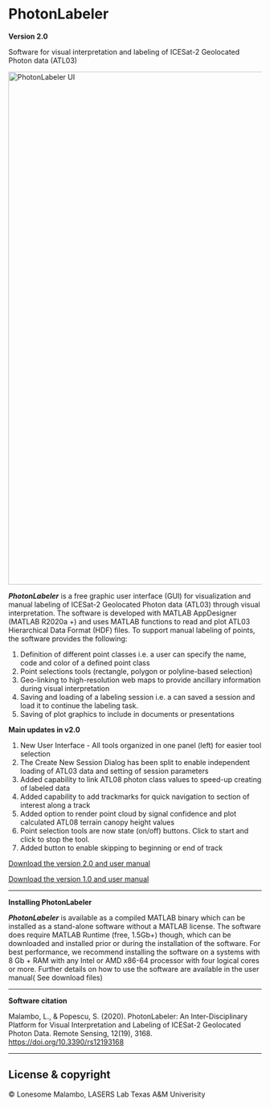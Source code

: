 # PhotonLabeler
**Version 2.0**

Software for visual interpretation and labeling of ICESat-2 Geolocated Photon data (ATL03)

<img width="1020" alt="PhotonLabeler UI" src="https://user-images.githubusercontent.com/57913239/233867360-8e42d7a4-3512-410e-845f-45323d601999.PNG">

**_PhotonLabeler_** is a free graphic user interface (GUI) for visualization and manual labeling of ICESat-2 Geolocated Photon data (ATL03) through visual interpretation. The software is developed with MATLAB AppDesigner (MATLAB R2020a +) and uses MATLAB functions to read and plot ATL03 Hierarchical Data Format (HDF) files. To support manual labeling of points, the software provides the following:
1) Definition of different point classes i.e. a user can specify the name, code and color of a defined point class
2) Point selections tools (rectangle, polygon or polyline-based selection)
3) Geo-linking to high-resolution web maps to provide ancillary information during visual interpretation
4) Saving and loading of a labeling session i.e. a can saved a session and load it to continue the labeling task.
5) Saving of plot graphics to include in documents or presentations

**Main updates in v2.0**

1)	New User Interface - All tools organized in one panel (left) for easier tool selection 
2)  The Create New Session Dialog has been split to enable independent loading of ATL03 data and setting of session parameters  
3)	Added capability to link ATL08 photon class values   to speed-up creating of labeled data
4)	Added capability to add trackmarks for quick navigation to section of interest along a track
5)	Added option to render point cloud by signal confidence and plot calculated ATL08 terrain canopy height values
6)	Point selection tools are now state (on/off) buttons. Click to start and click to stop the tool. 
7)	Added button to enable skipping to beginning or end of track

<a href = https://github.com/Oht0nger/PhoLabeler/releases/tag/v2.0>Download the version 2.0 and user manual</a>

<a href = https://github.com/Oht0nger/PhoLabeler/releases/tag/v1.0>Download the version 1.0 and user manual</a>

---
**Installing PhotonLabeler**

**_PhotonLabeler_** is available as a compiled MATLAB binary which can be installed as a stand-alone software without a MATLAB license. The software does require MATLAB Runtime (free, 1.5Gb+) though, which can be downloaded and installed prior or during the installation of the software. For best performance, we recommend installing the software on a systems with 8 Gb + RAM with any Intel or AMD x86-64 processor with four logical cores or more. Further details on how to use the software are available in the user manual( See download files)

---
**Software citation**

Malambo, L., & Popescu, S. (2020). PhotonLabeler: An Inter-Disciplinary Platform for Visual Interpretation and Labeling of ICESat-2 Geolocated Photon Data. Remote Sensing, 12(19), 3168. https://doi.org/10.3390/rs12193168

---
## License & copyright

© Lonesome Malambo, LASERS Lab Texas A&M Univerisity
